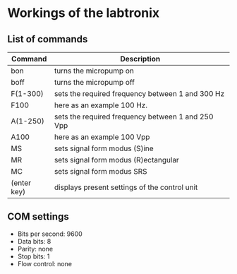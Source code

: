 # Workings of the labtronix

## List of commands
| Command     | Description |
|-------------| -------------------------------------------------- |
| bon         | turns the micropump on |
| boff        | turns the micropump off |
| F(1-300)    | sets the required frequency between 1 and 300 Hz |
| F100        | here as an example 100 Hz. |
| A(1-250)    | sets the required frequency between 1 and 250 Vpp |
| A100        | here as an example 100 Vpp |
| MS          | sets signal form modus (S)ine |
| MR          | sets signal form modus (R)ectangular |
| MC          | sets signal form modus SRS |
| (enter key) | displays present settings of the control unit |

## COM settings
* Bits per second: 9600
* Data bits: 8
* Parity: none
* Stop bits: 1
* Flow control: none